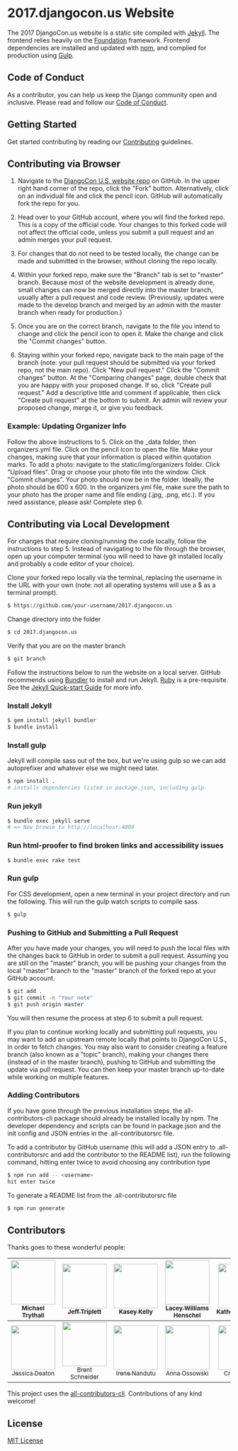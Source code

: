 # 2017.djangocon.us Website

The 2017 DjangoCon.us website is a static site compiled with [Jekyll](https://jekyllrb.com/docs/home/). The frontend relies heavily on the [Foundation](http://foundation.zurb.com/sites/docs/) framework. Frontend dependencies are installed and updated with [npm](https://www.npmjs.com/), and complied for production using [Gulp](http://gulpjs.com/).

## Code of Conduct

As a contributor, you can help us keep the Django community open and inclusive.
Please read and follow our [Code of Conduct](https://www.djangoproject.com/conduct/).

## Getting Started

Get started contributing by reading our [Contributing](CONTRIBUTING.md) guidelines.

## Contributing via Browser

1. Navigate to the [DjangoCon U.S. website repo](https://github.com/djangocon/2017.djangocon.us) on GitHub. In the upper right hand corner of the repo, click the "Fork" button. Alternatively, click on an individual file and click the pencil icon. GitHub will automatically fork the repo for you.

2. Head over to your GitHub account, where you will find the forked repo. This is a copy of the official code. Your changes to this forked code will not affect the official code, unless you submit a pull request and an admin merges your pull request.

3. For changes that do not need to be tested locally, the change can be made and submitted in the browser, without cloning the repo locally.

4. Within your forked repo, make sure the "Branch" tab is set to "master" branch. Because most of the website development is already done, small changes can now be merged directly into the master branch, usually after a pull request and code review. (Previously, updates were made to the develop branch and merged by an admin with the master branch when ready for production.)

5. Once you are on the correct branch, navigate to the file you intend to change and click the pencil icon to open it. Make the change and click the "Commit changes" button.

6. Staying within your forked repo, navigate back to the main page of the branch (note: your pull request should be submitted via your forked repo, not the main repo). Click "New pull request." Click the "Commit changes" button. At the "Comparing changes" page, double check that you are happy with your proposed change. If so, click "Create pull request." Add a descriptive title and comment if applicable, then click "Create pull request" at the bottom to submit. An admin will review your proposed change, merge it, or give you feedback.

### Example: Updating Organizer Info

Follow the above instructions to 5. Click on the _data folder, then organizers.yml file. Click on the pencil icon to open the file. Make your changes, making sure that your information is placed within quotation marks. To add a photo: navigate to the static/img/organizers folder. Click "Upload files". Drag or choose your photo file into the window. Click "Commit changes". Your photo should now be in the folder. Ideally, the photo should be 600 x 600. In the organizers.yml file, make sure the path to your photo has the proper name and file ending (.jpg, .png, etc.). If you need assistance, please ask! Complete step 6.

## Contributing via Local Development

For changes that require cloning/running the code locally, follow the instructions to step 5. Instead of navigating to the file through the browser, open up your computer terminal (you will need to have git installed locally and probably a code editor of your choice).

Clone your forked repo locally via the terminal, replacing the username in the URL with your own (note: not all operating systems will use a $ as a terminal prompt).

```bash
$ https://github.com/your-username/2017.djangocon.us
```

Change directory into the folder

```bash
$ cd 2017.djangocon.us
```

Verify that you are on the master branch

```bash
$ git branch
```

Follow the instructions below to run the website on a local server. GitHub recommends using [Bundler](http://bundler.io/) to install and run Jekyll. [Ruby](https://www.ruby-lang.org) is a pre-requisite. See the [Jekyll Quick-start Guide](https://jekyllrb.com/docs/quickstart/) for more info.

### Install Jekyll

```bash
$ gem install jekyll bundler
$ bundle install
```

### Install gulp

Jekyll will compile sass out of the box, but we're using gulp so we can add autoprefixer
and whatever else we might need later.

```bash
$ npm install .
# installs dependencies listed in package.json, including gulp.
```

### Run jekyll

```bash
$ bundle exec jekyll serve
# => Now browse to http://localhost:4000
```

### Run html-proofer to find broken links and accessibility issues

```bash
$ bundle exec rake test
```

### Run gulp

For CSS development, open a new terminal in your project directory and run
the following. This will run the gulp watch scripts to compile sass.

```bash
$ gulp
```

### Pushing to GitHub and Submitting a Pull Request

After you have made your changes, you will need to push the local files with the changes back to GitHub in order to submit a pull request. Assuming you are still on the "master" branch, you will be pushing your changes from the local "master" branch to the "master" branch of the forked repo at your GitHub account.

```bash
$ git add .
$ git commit -m "Your note"
$ git push origin master
```

You will then resume the process at step 6 to submit a pull request.

If you plan to continue working locally and submitting pull requests, you may want to add an upstream remote locally that points to DjangoCon U.S., in order to fetch changes. You may also want to consider creating a feature branch (also known as a "topic" branch), making your changes there (instead of in the master branch), pushing to GitHub and submitting the update via pull request. You can then keep your master branch up-to-date while working on multiple features. 

### Adding Contributors

If you have gone through the previous installation steps, the all-contributors-cli package should already be installed locally by npm. The developer dependency and scripts can be found in package.json and the init config and JSON entries in the .all-contributorsrc file.

To add a contributor by GitHub username (this will add a JSON entry to .all-contributorsrc and add the contributor to the README list), run the following command, hitting enter twice to avoid choosing any contribution type

```bash
$ npm run add -- <username>
hit enter twice
```

To generate a README list from the .all-contributorsrc file

```bash
$ npm run generate
```

## Contributors

Thanks goes to these wonderful people:

<!-- ALL-CONTRIBUTORS-LIST:START - Do not remove or modify this section -->
| [<img src="https://avatars2.githubusercontent.com/u/84750?v=3" width="100px;"/><br /><sub>Michael Trythall</sub>](http://mtrythall.com)<br /> | [<img src="https://avatars2.githubusercontent.com/u/50527?v=3" width="100px;"/><br /><sub>Jeff Triplett</sub>](http://jefftriplett.com/)<br /> | [<img src="https://avatars3.githubusercontent.com/u/202590?v=3" width="100px;"/><br /><sub>Kasey Kelly</sub>](http://KellyCreativeTech.com)<br /> | [<img src="https://avatars2.githubusercontent.com/u/2286304?v=3" width="100px;"/><br /><sub>Lacey Williams Henschel</sub>](http://laceyhenschel.com)<br /> | [<img src="https://avatars3.githubusercontent.com/u/4193054?v=3" width="100px;"/><br /><sub>KatherineMichel</sub>](http://katherinemichel.github.io)<br /> | [<img src="https://avatars3.githubusercontent.com/u/68164?v=3" width="100px;"/><br /><sub>Timothy Allen</sub>](http://www.PeregrineSalon.com)<br /> | [<img src="https://avatars1.githubusercontent.com/u/13985355?v=3" width="100px;"/><br /><sub>rebkin05</sub>](https://github.com/rebkin05)<br /> |
| :---: | :---: | :---: | :---: | :---: | :---: | :---: |
| [<img src="https://avatars0.githubusercontent.com/u/3345131?v=3" width="100px;"/><br /><sub>Jessica Deaton</sub>](https://github.com/deatonjm)<br /> | [<img src="https://avatars1.githubusercontent.com/u/744669?v=3" width="100px;"/><br /><sub>Brent Schneider</sub>](http://twitter.com/webmedic)<br /> | [<img src="https://avatars1.githubusercontent.com/u/7518308?v=3" width="100px;"/><br /><sub>Irene Nandutu</sub>](https://github.com/Nandutu)<br /> | [<img src="https://avatars2.githubusercontent.com/u/8700795?v=3" width="100px;"/><br /><sub>Anna Ossowski</sub>](http:/anna-oz.tumblr.com)<br /> | [<img src="https://avatars2.githubusercontent.com/u/1503648?v=3" width="100px;"/><br /><sub>Craig Bruce</sub>](http://about.me/craigbruce)<br /> | [<img src="https://avatars2.githubusercontent.com/u/20408533?v=3" width="100px;"/><br /><sub>daheats</sub>](https://github.com/daheats)<br /> | [<img src="https://avatars0.githubusercontent.com/u/12751372?v=3" width="100px;"/><br /><sub>Jessi Hall</sub>](https://github.com/jessiofhall)<br /> |
<!-- ALL-CONTRIBUTORS-LIST:END -->

This project uses the [all-contributors-cli](https://www.npmjs.com/package/all-contributors-cli). Contributions of any kind welcome!

## License

[MIT License](LICENSE)
